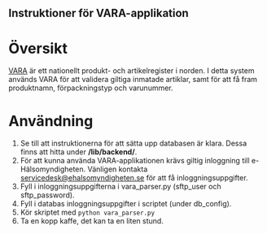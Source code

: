 ## Instruktioner för VARA-applikation

# Översikt
[VARA](https://www.ehalsomyndigheten.se/yrkesverksam/vara--produkt--och-artikelregister/) är ett nationellt produkt- och artikelregister i norden. I detta system används VARA för att validera giltiga inmatade artiklar, samt för att få fram produktnamn, förpackningstyp och varunummer.

# Användning
1. Se till att instruktionerna för att sätta upp databasen är klara. Dessa finns att hitta under **/lib/backend/**.
2. För att kunna använda VARA-applikationen krävs giltig inloggning till e-Hälsomyndigheten. Vänligen kontakta servicedesk@ehalsomyndigheten.se för att få inloggningsuppgifter.
3. Fyll i inloggningsuppgifterna i vara_parser.py (sftp_user och sftp_password).
4. Fyll i databas inloggningsuppgifter i scriptet (under db_config).
5. Kör skriptet med `python vara_parser.py`
6. Ta en kopp kaffe, det kan ta en liten stund.
